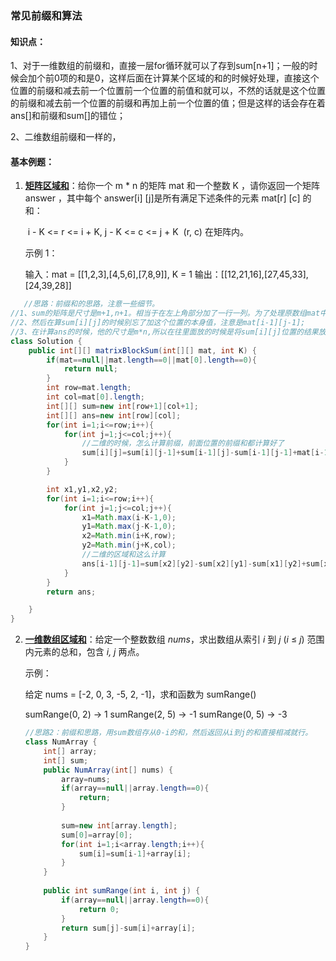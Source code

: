 ###                                               常见前缀和算法

#### 知识点：

1、对于一维数组的前缀和，直接一层for循环就可以了存到sum[n+1]；一般的时候会加个前0项的和是0，这样后面在计算某个区域的和的时候好处理，直接这个位置的前缀和减去前一个位置前一个位置的前值和就可以，不然的话就是这个位置的前缀和减去前一个位置的前缀和再加上前一个位置的值；但是这样的话会存在着ans[]和前缀和sum[]的错位；

2、二维数组前缀和一样的，





#### 基本例题：

1. <u>**矩阵区域和**</u>：给你一个 m * n 的矩阵 mat 和一个整数 K ，请你返回一个矩阵 answer ，其中每个 answer[i] [j]是所有满足下述条件的元素 mat[r] [c] 的和： 
   
   ​						i - K <= r <= i + K, j - K <= c <= j + K 
   ​						(r, c) 在矩阵内。
   
   
   示例 1：
   
   输入：mat = [[1,2,3],[4,5,6],[7,8,9]], K = 1
   输出：[[12,21,16],[27,45,33],[24,39,28]]
```java
   //思路：前缀和的思路，注意一些细节。
//1、sum的矩阵是尺寸是m+1,n+1。相当于在左上角部分加了一行一列。为了处理原数组mat中的第0行和第0列。
//2、然后在算sum[i][j]的时候别忘了加这个位置的本身值，注意是mat[i-1][j-1];
//3、在计算ans的时候，他的尺寸是m*n,所以在往里面放的时候是将sum[i][j]位置的结果放到ans[i-1][j-1]位置
class Solution {
    public int[][] matrixBlockSum(int[][] mat, int K) {
        if(mat==null||mat.length==0||mat[0].length==0){
            return null;
        }
        int row=mat.length;
        int col=mat[0].length;
        int[][] sum=new int[row+1][col+1];
        int[][] ans=new int[row][col];
        for(int i=1;i<=row;i++){
            for(int j=1;j<=col;j++){
                //二维的时候，怎么计算前缀，前面位置的前缀和都计算好了
                sum[i][j]=sum[i][j-1]+sum[i-1][j]-sum[i-1][j-1]+mat[i-1][j-1];
            }
        }

        int x1,y1,x2,y2;
        for(int i=1;i<=row;i++){
            for(int j=1;j<=col;j++){
                x1=Math.max(i-K-1,0);
                y1=Math.max(j-K-1,0);
                x2=Math.min(i+K,row);
                y2=Math.min(j+K,col);
                //二维的区域和这么计算
                ans[i-1][j-1]=sum[x2][y2]-sum[x2][y1]-sum[x1][y2]+sum[x1][y1];
            }
        }
        return ans;

    }
}
```

2. <u>**一维数组区域和**</u>：给定一个整数数组  *nums*，求出数组从索引 *i* 到 *j* (*i* ≤ *j*) 范围内元素的总和，包含 *i, j* 两点。

   示例：

   给定 nums = [-2, 0, 3, -5, 2, -1]，求和函数为 sumRange()

   sumRange(0, 2) -> 1
   sumRange(2, 5) -> -1
   sumRange(0, 5) -> -3

   ```java
   //思路2：前缀和思路，用sum数组存从0-i的和，然后返回从i到j的和直接相减就行。
   class NumArray {
       int[] array;
       int[] sum;
       public NumArray(int[] nums) {
           array=nums;
           if(array==null||array.length==0){
               return;
           }
           
           sum=new int[array.length];
           sum[0]=array[0];
           for(int i=1;i<array.length;i++){
               sum[i]=sum[i-1]+array[i];
           }
       }
       
       public int sumRange(int i, int j) {
           if(array==null||array.length==0){
               return 0;
           }
           return sum[j]-sum[i]+array[i];
       }
   }
   ```
